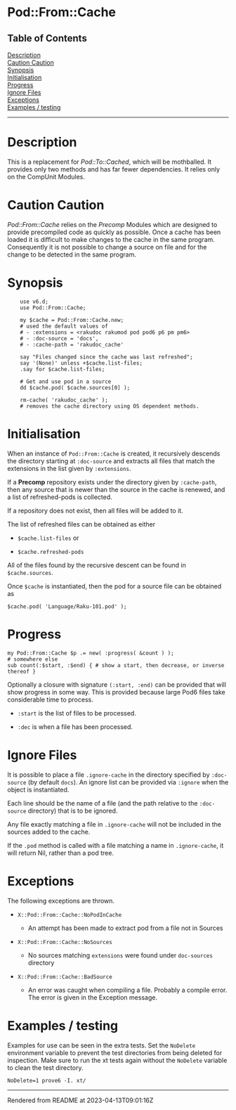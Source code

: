 # Pod::From::Cache
>
## Table of Contents
[Description](#description)  
[Caution Caution](#caution-caution)  
[Synopsis](#synopsis)  
[Initialisation](#initialisation)  
[Progress](#progress)  
[Ignore Files](#ignore-files)  
[Exceptions](#exceptions)  
[Examples / testing](#examples--testing)  

----
# Description
This is a replacement for _Pod::To::Cached_, which will be mothballed. It provides only two methods and has far fewer dependencies. It relies only on the CompUnit Modules.

# Caution Caution
_Pod::From::Cache_ relies on the _Precomp_ Modules which are designed to provide precompiled code as quickly as possible. Once a cache has been loaded it is difficult to make changes to the cache in the same program. Consequently it is not possible to change a source on file and for the change to be detected in the same program. 

# Synopsis
```
    use v6.d;
    use Pod::From::Cache;

    my $cache = Pod::From::Cache.new;
    # used the default values of
    # - :extensions = <rakudoc rakumod pod pod6 p6 pm pm6>
    # - :doc-source = 'docs',
    # - :cache-path = 'rakudoc_cache'

    say "Files changed since the cache was last refreshed";
    say '(None)' unless +$cache.list-files;
    .say for $cache.list-files;

    # Get and use pod in a source
    dd $cache.pod( $cache.sources[0] );

    rm-cache( 'rakudoc_cache' );
    # removes the cache directory using OS dependent methods.

```
# Initialisation
When an instance of `Pod::From::Cache` is created, it recursively descends the directory starting at `:doc-source` and extracts all files that match the extensions in the list given by `:extensions`.

If a **Precomp** repository exists under the directory given by `:cache-path`, then any source that is newer than the source in the cache is renewed, and a list of refreshed-pods is collected.

If a repository does not exist, then all files will be added to it.

The list of refreshed files can be obtained as either

*  `$cache.list-files` or

*  `$cache.refreshed-pods`

All of the files found by the recursive descent can be found in `$cache.sources`.

Once `$cache` is instantiated, then the pod for a source file can be obtained as

```
$cache.pod( 'Language/Raku-101.pod' );
```
# Progress
```
my Pod::From::Cache $p .= new( :progress( &count ) );
# somewhere else
sub count(:$start, :$end) { # show a start, then decrease, or inverse thereof }
```
Optionally a closure with signature `(:start, :end)` can be provided that will show progress in some way. This is provided because large Pod6 files take considerable time to process.

*  `:start` is the list of files to be processed.

*  `:dec` is when a file has been processed.

# Ignore Files
It is possible to place a file `.ignore-cache` in the directory specified by `:doc-source` (by default `docs`). An ignore list can be provided via `:ignore` when the object is instantiated.

Each line should be the name of a file (and the path relative to the `:doc-source` directory) that is to be ignored.

Any file exactly matching a file in `.ignore-cache` will not be included in the sources added to the cache.

If the `.pod` method is called with a file matching a name in `.ignore-cache`, it will return Nil, rather than a pod tree.

# Exceptions
The following exceptions are thrown.

*  `X::Pod::From::Cache::NoPodInCache`

	*  An attempt has been made to extract pod from a file not in Sources

*  `X::Pod::From::Cache::NoSources`

	*  No sources matching `extensions` were found under `doc-sources` directory

*  `X::Pod::From::Cache::BadSource`

	*  An error was caught when compiling a file. Probably a compile error. The error is given in the Exception message.

# Examples / testing
Examples for use can be seen in the extra tests. Set the `NoDelete` environment variable to prevent the test directories from being deleted for inspection. Make sure to run the xt tests again without the `NoDelete` variable to clean the test directory.

```
NoDelete=1 prove6 -I. xt/
```






----
Rendered from README at 2023-04-13T09:01:16Z